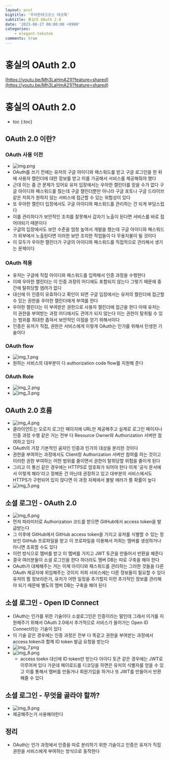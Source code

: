 ```yaml
---
layout: post
bigtitle: '우아한테크코스 테코톡'
subtitle: 홍실의 OAuth 2.0
date: '2023-08-27 00:00:00 +0900'
categories:
    - elegant-tekotok
comments: true
---
```


# 홍실의 OAuth 2.0
[https://youtu.be/Mh3LaHmA21I?feature=shared](https://youtu.be/Mh3LaHmA21I?feature=shared)

# 홍실의 OAuth 2.0
* toc
{:toc}

## OAuth 2.0 이란?

### OAuth 사용 이전
+ ![img.png](../../../assets/img/elegant-tekotok/HONGSIL-OAuth2.0.png)
+ OAuth를 쓰기 전에는 유저의 구글 아이디와 패스워드를 받고 구글 로그인을 한 뒤에 사용자 캘린더에 대한 정보를 받고 이를 가공해서 서비스를 제공해줘야 했다
+ 근데 이는 좀 큰 문제가 있어요 유저 입장에서는 우아한 캘린더를 믿을 수가 없다 구글 아이디와 패스워드를 줬는데 구글 캘린더뿐만 아니라 구글 포토나 구글 드라이브 같은 저희가 원하지 않는 서비스에 접근할 수 있는 위험성이 있다
+ 또 우아한 캘린더 입장에서도 구글 아이디와 패스워드를 관리하는 건 되게 부담스럽다
+ 이를 관리하다가 보안적인 조치를 잘못해서 갑자기 노출이 된다면 서비스를 바로 접어야되기 때문이다 
+ 구글의 입장에서도 보안 수준을 엄청 높여서 개발을 했는데 구글 아이디와 패스워드가 외부에서 노출된다면 이러한 보안 조치한 작업들이 다 무용지물이 될 것이다
+ 이 모두가 우아한 캘린더가 구글의 아이디와 패스워드를 직접적으로 관리해서 생기는 문제이다


### OAuth 적용
+ 유저는 구글에 직접 아이디와 패스워드를 입력해서 인증 과정을 수행한다
+ 이때 우아한 캘린더는 이 인증 과정의 어디에도 포함되지 않는다 그렇기 때문에 중간에 탈취당할 염려가 없다 
+ 대신에 이 인증이 유효하다고 확인이 되면 구글 입장에서는 유저의 캘린더에 접근할 수 있는 권한을 우아한 캘린더에게 부여를 한다
+ 우아한 캘린더는 이 부여받은 권한으로 사용자 캘린더에 접근을 한다 이때 유저는 이 권한을 부여받는 과정 어디에서도 관여가 되지 않는다 이는 권한이 탈취될 수 있는 범위를 최대한 좁혀서 보안적인 이점을 얻기 위해서이다
+ 인증은 유저가 직접, 권한은 서비스에게 이렇게 OAuth는 인가를 위해서 탄생한 기술이다

### OAuth flow
+ ![img_1.png](../../../assets/img/elegant-tekotok/HONGSIL-OAuth2.0_1.png)
+ 원하는 서비스의 대부분이 다 authorization code flow를 지원해 준다

### OAuth Role
+ ![img_2.png](../../../assets/img/elegant-tekotok/HONGSIL-OAuth2.0_2.png)
+ ![img_3.png](../../../assets/img/elegant-tekotok/HONGSIL-OAuth2.0_3.png)

## OAuth 2.0 흐름
+ ![img_4.png](../../../assets/img/elegant-tekotok/HONGSIL-OAuth2.0_4.png)
+ 클라이언트는 오로지 로그인 페이지에 URL만 제공해주고 실제로 로그인 페이지나 인증 과정 수행 같은 거는 전부 다 Resource Owner와 Authorization 서버만 참여하고 있다
+ OAuth의 가장 기본적인 골자인 인증과 인가의 대상을 분리한 것이다 
+ 권한을 부여하는 과정에서도 Client랑 Authorization 서버만 참여를 하는 것이고 이러한 권한 부여하는 어떤 범위를 줄이면서 권한이 탈취당할 위험을 줄이게 된다 
+ 그리고 이 통신 같은 경우에는 HTTPS로 암호화가 되어야 한다 이게 '공식 문서에서 이렇게 해라'라고 정해둔 건 아닌데 권장하고 있고 대부분의 서비스에서도 HTTPS가 구현되어 있지 않다면
  이 과정 자체에서 불발 에러가 뜰 확률이 높다
+ ![img_5.png](../../../assets/img/elegant-tekotok/HONGSIL-OAuth2.0_5.png)

## 소셜 로그인 - OAuth 2.0
+ ![img_6.png](../../../assets/img/elegant-tekotok/HONGSIL-OAuth2.0_6.png)
+ 먼저 파라미터로 Authorization 코드를 받으면 GitHub에서 access token을 발급받는다 
+ 그 이후에 GitHub에서 GitHub access token을 가지고 유저를 식별할 수 있는 정보인 GitHub 프로파일을 받고 이 프로파일을 이용해서 저희는 멤버를 생성하거나 아니면 조회할 수도 있다
+ 이런 방식으로 멤버를 받고 이 멤버를 가지고 JWT 토큰을 만들어서 반환을 해준다 
+ 결국 여러분들이 소셜 로그인을 한다 하더라도 멤버 DB는 따로 구축을 해야 한다 
+ OAuth가 대체해주는 거는 이제 아이디와 패스워드를 관리하는 그러한 것들을 다른 OAuth 제공자에 위임해주는 것이지 저희 서비스에는 다른 정보들이 필요할 수 있다 유저의 찜 정보라든가, 유저가 어떤 일정을 추가할지 이런 추가적인 정보를 관리해야 되기 때문에
  별도의 멤버 DB는 구축을 해야 된다

## 소셜 로그인 - Open ID Connect
+ OAuth는 인가를 위한 기술이다 소셜로그인은 인증이라는 말인데 그래서 이거를 지원해주기 위해서 OAuth 2.0에서 추가적으로 서비스가 들어가는 Open ID Connect라는 기술이 있다
+ 이 기술 같은 경우에는 인증 과정은 전부 다 똑같고 권한을 부여받는 과정에서 access token과 함께 ID token 발급 요청을 받는다 
+ ![img_7.png](../../../assets/img/elegant-tekotok/HONGSIL-OAuth2.0_7.png)
+ ![img_8.png](../../../assets/img/elegant-tekotok/HONGSIL-OAuth2.0_8.png)
  + access toekn 대신에 ID token만 받는다 아이디 토큰 같은 경우에는 JWT로 이루어져 있다 가운데 페이로드를 디코딩을 하면은 유저의 식별자를 얻을 수 있고 이를 통해서 멤버를 만들거나 회원가입을 하거나
    또 JWT를 만들어서 반환해줄 수 있다

## 소셜 로그인 - 무엇을 골라야 할까?
+ ![img_9.png](../../../assets/img/elegant-tekotok/HONGSIL-OAuth2.0_9.png)
+ 제공해주는거 사용해야한다 

## 정리 
+ OAuth는 인가 과정에서 인증을 따로 분리하기 위한 기술이고 인증은 유저가 직접 권한을 서비스에게 부여하는 방식으로 동작한다 
